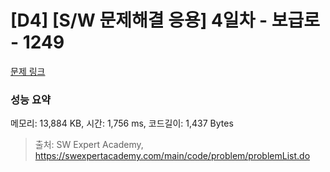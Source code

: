 # [D4] [S/W 문제해결 응용] 4일차 - 보급로 - 1249 

[문제 링크](https://swexpertacademy.com/main/code/problem/problemDetail.do?contestProbId=AV15QRX6APsCFAYD) 

### 성능 요약

메모리: 13,884 KB, 시간: 1,756 ms, 코드길이: 1,437 Bytes



> 출처: SW Expert Academy, https://swexpertacademy.com/main/code/problem/problemList.do